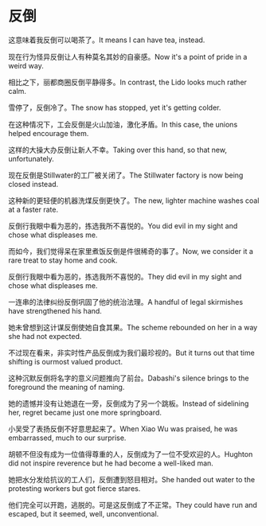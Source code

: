# 反倒

<p><span class="chinese">这意味着我反倒可以喝茶了。</span><span class="english">It means I can have tea, instead.</span></p>

<p><span class="chinese">现在行为怪异反倒让人有种莫名其妙的自豪感。</span><span class="english">Now it's a point of pride in a weird way.</span></p>

<p><span class="chinese">相比之下，丽都商圈反倒平静得多。</span><span class="english">In contrast, the Lido looks much rather calm.</span></p>

<p><span class="chinese">雪停了，反倒冷了。</span><span class="english">The snow has stopped, yet it's getting colder.</span></p>

<p><span class="chinese">在这种情况下，工会反倒是火山加油，激化矛盾。</span><span class="english">In this case, the unions helped encourage them.</span></p>

<p><span class="chinese">这样的大操大办反倒让新人不幸。</span><span class="english">Taking over this hand, so that new, unfortunately.</span></p>

<p><span class="chinese">现在反倒是Stillwater的工厂被关闭了。</span><span class="english">The Stillwater factory is now being closed instead.</span></p>

<p><span class="chinese">这种新的更轻便的机器洗煤反倒更快了。</span><span class="english">The new, lighter machine washes coal at a faster rate.</span></p>

<p><span class="chinese">反倒行我眼中看为恶的，拣选我所不喜悦的。</span><span class="english">You did evil in my sight and chose what displeases me.</span></p>

<p><span class="chinese">而如今，我们觉得呆在家里煮饭反倒是件很稀奇的事了。</span><span class="english">Now, we consider it a rare treat to stay home and cook.</span></p>

<p><span class="chinese">反倒行我眼中看为恶的，拣选我所不喜悦的。</span><span class="english">They did evil in my sight and chose what displeases me.</span></p>

<p><span class="chinese">一连串的法律纠纷反倒巩固了他的统治法理。</span><span class="english">A handful of legal skirmishes have strengthened his hand.</span></p>

<p><span class="chinese">她未曾想到这计谋反倒使她自食其果。</span><span class="english">The scheme rebounded on her in a way she had not expected.</span></p>

<p><span class="chinese">不过现在看来，非实时性产品反倒成为我们最珍视的。</span><span class="english">But it turns out that time shifting is ourmost valued product.</span></p>

<p><span class="chinese">这种沉默反倒将名字的意义问题推向了前台。</span><span class="english">Dabashi's silence brings to the foreground the meaning of naming.</span></p>

<p><span class="chinese">她的遗憾并没有让她退在一旁，反倒成为了另一个跳板。</span><span class="english">Instead of sidelining her, regret became just one more springboard.</span></p>

<p><span class="chinese">小吴受了表扬反倒不好意思起来了。</span><span class="english">When Xiao Wu was praised, he was embarrassed, much to our surprise.</span></p>

<p><span class="chinese">胡顿不但没有成为一位值得尊重的人，反倒成为了一位不受欢迎的人。</span><span class="english">Hughton did not inspire reverence but he had become a well-liked man.</span></p>

<p><span class="chinese">她把水分发给抗议的工人们，反倒遭到怒目相对。</span><span class="english">She handed out water to the protesting workers but got fierce stares.</span></p>

<p><span class="chinese">他们完全可以开跑，逃脱的。可是这反倒成了不正常。</span><span class="english">They could have run and escaped, but it seemed, well, unconventional.</span></p>

